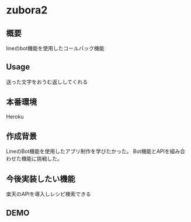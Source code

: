 # zubora2

## 概要  
lineのbot機能を使用したコールバック機能

## Usage
送った文字をおうむ返ししてくれる

## 本番環境
Heroku

## 作成背景
LineのBot機能を使用したアプリ制作を学びたかった。
Bot機能とAPIを組み合わせた機能に挑戦した。

## 今後実装したい機能
楽天のAPIを導入しレシピ検索できる

## DEMO
